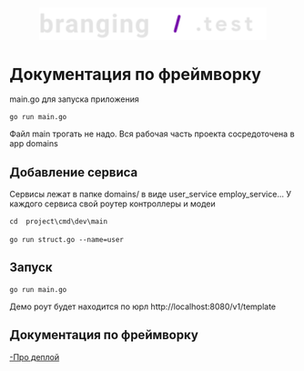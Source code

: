 <p align="center">
<img src="docs/logo.svg" width="400">
</p>


# Документация по фреймворку

main.go для запуска приложения

    go run main.go

Файл main трогать не надо. Вся рабочая часть проекта сосредоточена в app domains



## Добавление сервиса

Сервисы лежат в папке domains/ в виде user_service employ_service...
У каждого сервиса свой роутер контроллеры и модеи

    cd  project\cmd\dev\main

    go run struct.go --name=user


## Запуск


    go run main.go


Демо роут будет находится по юрл
 http://localhost:8080/v1/template

## Документация по фреймворку

[-Про деплой](./docs/deploy.md)


 

 

 
